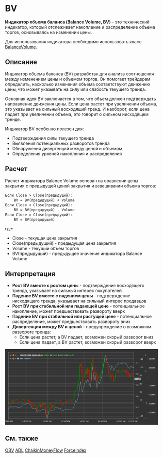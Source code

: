 # BV

**Индикатор объема баланса (Balance Volume, BV)** - это технический индикатор, который отслеживает накопление и распределение объема торгов, основываясь на изменении цены.

Для использования индикатора необходимо использовать класс [BalanceVolume](xref:StockSharp.Algo.Indicators.BalanceVolume).

## Описание

Индикатор объема баланса (BV) разработан для анализа соотношения между изменением цены и объемом торгов. Он помогает трейдерам определить, насколько изменения объема соответствуют движению цены, что может указывать на силу или слабость текущего тренда.

Основная идея BV заключается в том, что объем должен подтверждать направление движения цены. Если цена растет при увеличении объема, это указывает на сильный восходящий тренд. И наоборот, если цена падает при увеличении объема, это говорит о сильном нисходящем тренде.

Индикатор BV особенно полезен для:
- Подтверждения силы текущего тренда
- Выявления потенциальных разворотов тренда
- Обнаружения дивергенций между ценой и объемом
- Определения уровней накопления и распределения

## Расчет

Расчет индикатора Balance Volume основан на сравнении цены закрытия с предыдущей ценой закрытия и взвешивании объема торгов:

```
Если Close > Close(предыдущий):
    BV = BV(предыдущий) + Volume
Если Close < Close(предыдущий):
    BV = BV(предыдущий) - Volume
Если Close = Close(предыдущий):
    BV = BV(предыдущий)
```

где:
- Close - текущая цена закрытия
- Close(предыдущий) - предыдущая цена закрытия
- Volume - текущий объем торгов
- BV(предыдущий) - предыдущее значение индикатора Balance Volume

## Интерпретация

- **Рост BV вместе с ростом цены** - подтверждение восходящего тренда, указывает на сильный интерес покупателей
- **Падение BV вместе с падением цены** - подтверждение нисходящего тренда, указывает на сильный интерес продавцов
- **Рост BV при стабильной или падающей цене** - потенциальное накопление, может предшествовать развороту вверх
- **Падение BV при стабильной или растущей цене** - потенциальное распределение, может предшествовать развороту вниз
- **Дивергенция между BV и ценой** - предупреждение о возможном развороте тренда:
  - Если цена растет, а BV падает, возможен скорый разворот вниз
  - Если цена падает, а BV растет, возможен скорый разворот вверх

![indicator_balance_volume](../../../../images/indicator_balance_volume.png)

## См. также

[OBV](on_balance_volume.md)
[ADL](accumulation_distribution_line.md)
[ChaikinMoneyFlow](chaikin_money_flow.md)
[ForceIndex](force_index.md)
